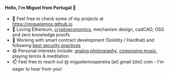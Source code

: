 #### Hello, I'm Miguel from Portugal 👋

- 📝 Feel free to check some of my projects at https://miguelemos.github.io
- 💙 Loving Ethereum, [cryptoeconomics](https://miguelemos.co), mechanism design, cadCAD, OSS and zero knowledge proofs
- 🌱 Working with smart contract development (Solidity / Hardhat) and following [best security practices](https://consensys.github.io/smart-contract-best-practices) 
- 😄 Personal interests include: [analog photography](https://www.some-places-some-spaces.com), [composing music](https://doorsopendoors.bandcamp.com), playing tennis & meditation
- 📫 Feel free to reach out @ miguelemospereira [at] gmail [dot] com - I'm eager to hear from you!

<!--
**miguelemos/miguelemos** is a ✨ _special_ ✨ repository because its `README.md` (this file) appears on your GitHub profile.
-->
